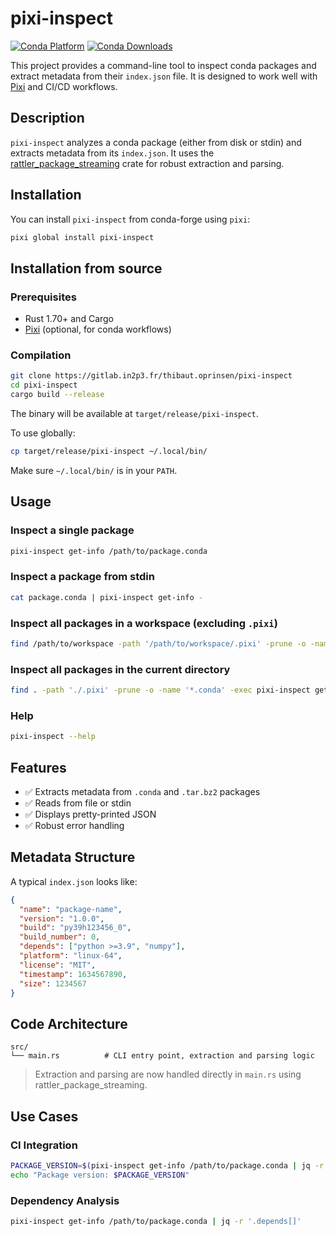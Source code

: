 # pixi-inspect

[![Conda Platform][conda-badge]][conda-url]
[![Conda Downloads][conda-downloads-badge]][conda-url]

[conda-url]: https://prefix.dev/channels/conda-forge/packages/pixi-inspect
[conda-badge]: https://img.shields.io/conda/pn/conda-forge/pixi-inspect?style=flat-square&logoColor=white&logo=conda-forge
[conda-downloads-badge]: https://img.shields.io/conda/dn/conda-forge/pixi-inspect?style=flat-square

This project provides a command-line tool to inspect conda packages and extract metadata from their `index.json` file.
It is designed to work well with [Pixi](https://pixi.sh/latest/) and CI/CD workflows.

## Description

`pixi-inspect` analyzes a conda package (either from disk or stdin) and extracts metadata from its `index.json`.
It uses the [rattler_package_streaming](https://github.com/mamba-org/rattler) crate for robust extraction and parsing.

## Installation

You can install `pixi-inspect` from conda-forge using `pixi`:

```bash
pixi global install pixi-inspect
```

## Installation from source

### Prerequisites
- Rust 1.70+ and Cargo
- [Pixi](https://pixi.sh/latest/) (optional, for conda workflows)

### Compilation
```bash
git clone https://gitlab.in2p3.fr/thibaut.oprinsen/pixi-inspect
cd pixi-inspect
cargo build --release
```
The binary will be available at `target/release/pixi-inspect`.

To use globally:
```bash
cp target/release/pixi-inspect ~/.local/bin/
```
Make sure `~/.local/bin/` is in your `PATH`.

## Usage

### Inspect a single package
```bash
pixi-inspect get-info /path/to/package.conda
```

### Inspect a package from stdin
```bash
cat package.conda | pixi-inspect get-info -
```

### Inspect all packages in a workspace (excluding `.pixi`)
```bash
find /path/to/workspace -path '/path/to/workspace/.pixi' -prune -o -name '*.conda' -exec pixi-inspect get-info {} \;
```

### Inspect all packages in the current directory
```bash
find . -path './.pixi' -prune -o -name '*.conda' -exec pixi-inspect get-info {} \;
```

### Help
```bash
pixi-inspect --help
```

## Features

- ✅ Extracts metadata from `.conda` and `.tar.bz2` packages
- ✅ Reads from file or stdin
- ✅ Displays pretty-printed JSON
- ✅ Robust error handling

## Metadata Structure

A typical `index.json` looks like:
```json
{
  "name": "package-name",
  "version": "1.0.0",
  "build": "py39h123456_0",
  "build_number": 0,
  "depends": ["python >=3.9", "numpy"],
  "platform": "linux-64",
  "license": "MIT",
  "timestamp": 1634567890,
  "size": 1234567
}
```

## Code Architecture

```
src/
└── main.rs          # CLI entry point, extraction and parsing logic
```
> Extraction and parsing are now handled directly in `main.rs` using rattler_package_streaming.

## Use Cases

### CI Integration
```bash
PACKAGE_VERSION=$(pixi-inspect get-info /path/to/package.conda | jq -r '.version')
echo "Package version: $PACKAGE_VERSION"
```

### Dependency Analysis
```bash
pixi-inspect get-info /path/to/package.conda | jq -r '.depends[]'
```
